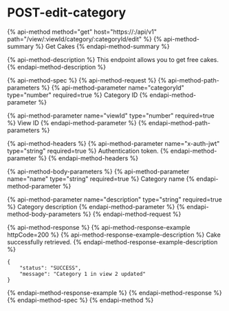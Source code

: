 # POST-edit-category

{% api-method method="get" host="https://<host>:<port>/api/v1" path="/view/:viewId/category/:categoryId/edit" %}
{% api-method-summary %}
Get Cakes
{% endapi-method-summary %}

{% api-method-description %}
This endpoint allows you to get free cakes.
{% endapi-method-description %}

{% api-method-spec %}
{% api-method-request %}
{% api-method-path-parameters %}
{% api-method-parameter name="categoryId" type="number" required=true %}
Category ID
{% endapi-method-parameter %}

{% api-method-parameter name="viewId" type="number" required=true %}
View ID
{% endapi-method-parameter %}
{% endapi-method-path-parameters %}

{% api-method-headers %}
{% api-method-parameter name="x-auth-jwt" type="string" required=true %}
Authentication token.
{% endapi-method-parameter %}
{% endapi-method-headers %}

{% api-method-body-parameters %}
{% api-method-parameter name="name" type="string" required=true %}
Category name
{% endapi-method-parameter %}

{% api-method-parameter name="description" type="string" required=true %}
Category description
{% endapi-method-parameter %}
{% endapi-method-body-parameters %}
{% endapi-method-request %}

{% api-method-response %}
{% api-method-response-example httpCode=200 %}
{% api-method-response-example-description %}
Cake successfully retrieved.
{% endapi-method-response-example-description %}

```
{
    "status": "SUCCESS",
    "message": "Category 1 in view 2 updated"
}
```
{% endapi-method-response-example %}
{% endapi-method-response %}
{% endapi-method-spec %}
{% endapi-method %}



